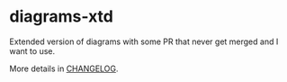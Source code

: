 # diagrams-xtd
Extended version of diagrams with some PR that never get merged and I want to use.

More details in [CHANGELOG](CHANGELOG.md). 
